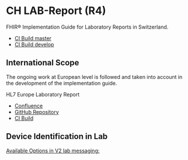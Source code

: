 # CH LAB-Report (R4)

FHIR® Implementation Guide for Laboratory Reports in Switzerland.

* [CI Build master](https://build.fhir.org/ig/hl7ch/ch-lab-report/branches/master/index.html)
* [CI Build develop](https://build.fhir.org/ig/hl7ch/ch-lab-report/branches/develop/index.html)


## International Scope

The ongoing work at European level is followed and taken into account in the development of the implementation guide.

HL7 Europe Laboratory Report

* [Confluence](https://confluence.hl7.org/display/HEU/Laboratory+Report+FHIR+Implementation+Guide)
* [GitHub Repository](https://github.com/hl7-eu/laboratory)
* [CI Build](https://build.fhir.org/ig/hl7-eu/laboratory/branches/master/index.html)

## Device Identification in Lab

[Available Options in V2 lab messaging:](https://confluence.hl7.org/display/OO/Device+Identification+in+Lab+messages)
